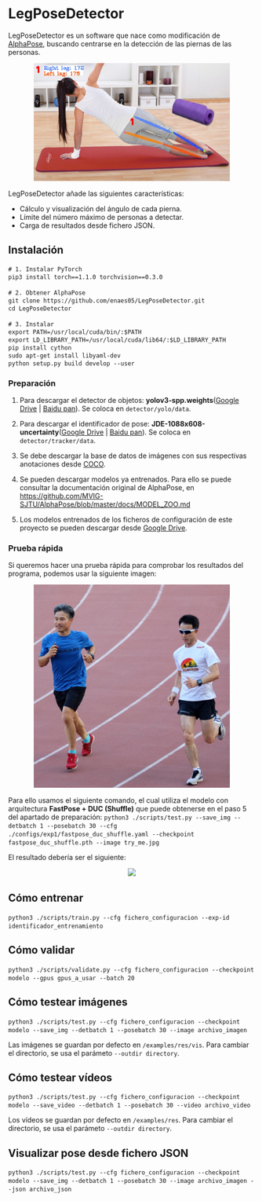 # LegPoseDetector
LegPoseDetector es un software que nace como modificación de [AlphaPose](https://github.com/MVIG-SJTU/AlphaPose), buscando centrarse en la detección de las piernas de las personas.

<div align="center">
    <img src="docs/portada.jpg", width="400">
</div>

LegPoseDetector añade las siguientes características:
- Cálculo y visualización del ángulo de cada pierna.
- Límite del número máximo de personas a detectar.
- Carga de resultados desde fichero JSON.

## Instalación
```shell
# 1. Instalar PyTorch
pip3 install torch==1.1.0 torchvision==0.3.0

# 2. Obtener AlphaPose
git clone https://github.com/enaes05/LegPoseDetector.git
cd LegPoseDetector

# 3. Instalar
export PATH=/usr/local/cuda/bin/:$PATH
export LD_LIBRARY_PATH=/usr/local/cuda/lib64/:$LD_LIBRARY_PATH
pip install cython
sudo apt-get install libyaml-dev
python setup.py build develop --user
```

### Preparación
1. Para descargar el detector de objetos: **yolov3-spp.weights**([Google Drive](https://drive.google.com/open?id=1D47msNOOiJKvPOXlnpyzdKA3k6E97NTC) | [Baidu pan](https://pan.baidu.com/s/1Zb2REEIk8tcahDa8KacPNA)). Se coloca en `detector/yolo/data`.

2. Para descargar el identificador de pose: **JDE-1088x608-uncertainty**([Google Drive](https://drive.google.com/open?id=1nlnuYfGNuHWZztQHXwVZSL_FvfE551pA) | [Baidu pan](https://pan.baidu.com/s/1Ifgn0Y_JZE65_qSrQM2l-Q)). Se coloca en `detector/tracker/data`.

3. Se debe descargar la base de datos de imágenes con sus respectivas anotaciones desde [COCO](https://cocodataset.org/#download).

4. Se pueden descargar modelos ya entrenados. Para ello se puede consultar la documentación original de AlphaPose, en https://github.com/MVIG-SJTU/AlphaPose/blob/master/docs/MODEL_ZOO.md

5. Los modelos entrenados de los ficheros de configuración de este proyecto se pueden descargar desde [Google Drive](https://drive.google.com/drive/folders/1B5gfKdPzo0XrU35iDIe9_Ph16_OVX-PW).

### Prueba rápida
Si queremos hacer una prueba rápida para comprobar los resultados del programa, podemos usar la siguiente imagen:
<div align="center">
    <img src="try_me.jpg", width="400">
</div>

Para ello usamos el siguiente comando, el cual utiliza el modelo con arquitectura **FastPose + DUC (Shuffle)** que puede obtenerse en el paso 5 del apartado de preparación:
```python3 ./scripts/test.py --save_img --detbatch 1 --posebatch 30 --cfg ./configs/exp1/fastpose_duc_shuffle.yaml --checkpoint fastpose_duc_shuffle.pth --image try_me.jpg```

El resultado debería ser el siguiente:
<div align="center">
    <img src="docs/try_me_pose.jpg", width="400">
</div>

## Cómo entrenar
```python3 ./scripts/train.py --cfg fichero_configuracion --exp-id identificador_entrenamiento```

## Cómo validar
```python3 ./scripts/validate.py --cfg fichero_configuracion --checkpoint modelo --gpus gpus_a_usar --batch 20```

## Cómo testear imágenes
```python3 ./scripts/test.py --cfg fichero_configuracion --checkpoint modelo --save_img --detbatch 1 --posebatch 30 --image archivo_imagen```

Las imágenes se guardan por defecto en ```/examples/res/vis```. Para cambiar el directorio, se usa el parámeto ```--outdir directory```.

## Cómo testear vídeos
```python3 ./scripts/test.py --cfg fichero_configuracion --checkpoint modelo --save_video --detbatch 1 --posebatch 30 --video archivo_video```

Los vídeos se guardan por defecto en ```/examples/res```. Para cambiar el directorio, se usa el parámeto ```--outdir directory```.

## Visualizar pose desde fichero JSON
```python3 ./scripts/test.py --cfg fichero_configuracion --checkpoint modelo --save_img --detbatch 1 --posebatch 30 --image archivo_imagen --json archivo_json```
